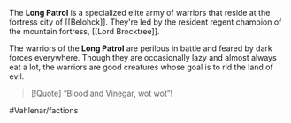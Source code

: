 The **Long Patrol** is a specialized elite army of warriors that reside at the fortress city of [[Belohck]]. They're led by the resident regent champion of the mountain fortress, [[Lord Brocktree]].

The warriors of the **Long Patrol** are perilous in battle and feared by dark forces everywhere. Though they are occasionally lazy and almost always eat a lot, the warriors are good creatures whose goal is to rid the land of evil.

> [!Quote] “Blood and Vinegar, wot wot”!

#Vahlenar/factions